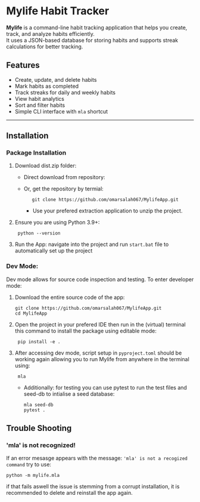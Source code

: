 # Mylife Habit Tracker 

**Mylife** is a command-line habit tracking application that helps you create, track, and analyze habits efficiently.  
It uses a JSON-based database for storing habits and supports streak calculations for better tracking.

## Features
-  Create, update, and delete habits
-  Mark habits as completed
-  Track streaks for daily and weekly habits
-  View habit analytics
-  Sort and filter habits
-  Simple CLI interface with `mla` shortcut

---

## Installation
### Package Installation
1. Download dist.zip folder:
    
   - Direct download from repository: 

   - Or, get the repository by termial:
        
            
            git clone https://github.com/omarsalah067/MylifeApp.git
      - Use your prefered extraction application to unzip the project.

2. Ensure you are using Python 3.9+:
    
        python --version
3. Run the App:
    navigate into the project and run `start.bat` file to automatically set up the project


### Dev Mode:
Dev mode allows for source code inspection and testing.
To enter developer mode:
1.  Download the entire source code of the app:
    
        git clone https://github.com/omarsalah067/MylifeApp.git
        cd MylifeApp
2. Open the project in your prefered IDE then run in the (virtual) terminal this command to install the package using editable mode:

        pip install -e .

3. After accessing dev mode, script setup in `pyproject.toml` should be working again allowing you to run Mylife from anywhere in the terminal using:

        mla
     - Additionally: for testing you can use pytest to run the test files and seed-db to intialise a seed database:
     
           mla seed-db
           pytest .
        
## Trouble Shooting
### 'mla' is not recognized!
If an error mesasge appears with the message: `'mla' is not a recogized command` try to use:

    python -m mylife.mla

if that fails aswell the issue is stemming from a corrupt installation, it is recommended to delete and reinstall the app again.
